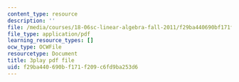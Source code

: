 ```yaml
---
content_type: resource
description: ''
file: /media/courses/18-06sc-linear-algebra-fall-2011/f29ba440690bf171f209c6fd9ba253d6_QuZL5IKpO_U.pdf
file_type: application/pdf
learning_resource_types: []
ocw_type: OCWFile
resourcetype: Document
title: 3play pdf file
uid: f29ba440-690b-f171-f209-c6fd9ba253d6
---
```

